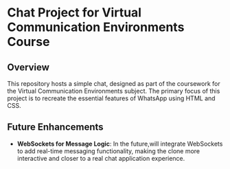 # Chat Project for Virtual Communication Environments Course

## Overview

This repository hosts a simple chat, designed as part of the coursework for the Virtual Communication Environments subject. The primary focus of this project is to recreate the essential features of WhatsApp using HTML and CSS.

## Future Enhancements

- **WebSockets for Message Logic**: In the future,will integrate WebSockets to add real-time messaging functionality, making the clone more interactive and closer to a real chat application experience.
